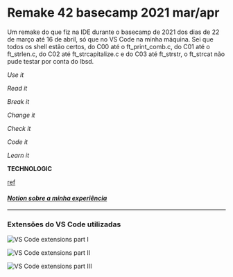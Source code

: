 # Remake 42 basecamp 2021 mar/apr
Um remake do que fiz na IDE durante o basecamp de 2021 dos dias de 22 de março até 16 de abril, só que no VS Code na minha máquina. Sei que todos os shell estão certos, do C00 até o ft_print_comb.c, do C01 até o ft_strlen.c, do C02 até ft_strcapitalize.c e do C03 até ft_strstr, o ft_strcat não pude testar por conta do lbsd.

*Use it*

*Read it*

*Break it*

*Change it*

*Check it*

*Code it*

*Learn it*

**TECHNOLOGIC**

[ref](https://www.youtube.com/watch?v=D8K90hX4PrE)

#### [_Notion sobre a minha experiência_](https://www.notion.so/42-mar-o-abril-2021-d975c7f92ba4414eb94ae0151fc4ad10)

---------
### Extensões do VS Code utilizadas
![VS Code extensions part I](https://user-images.githubusercontent.com/81233149/116423141-cacb4c80-a816-11eb-9660-384cd73f55ff.png)

![VS Code extensions part II](https://user-images.githubusercontent.com/81233149/116424075-9a37e280-a817-11eb-91e2-3e53f4e735f3.png)

![VS Code extensions part III](https://user-images.githubusercontent.com/81233149/116424187-af147600-a817-11eb-87c7-2073f9866ba1.png)
